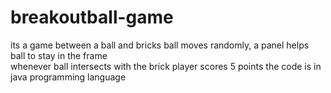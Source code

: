# breakoutball-game 
its a game between a ball and bricks 
ball moves randomly, a panel helps ball to stay in the frame  
whenever ball intersects with the brick player scores 5 points 
the code is in java programming language
